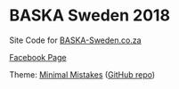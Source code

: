 # BASKA Sweden 2018
Site Code for [BASKA-Sweden.co.za](https://baska-sweden.co.za)

[Facebook Page](https://www.facebook.com/Baska-Sweden-2018-1427271897380852/)

Theme: [Minimal Mistakes](https://mmistakes.github.io/minimal-mistakes/) ([GitHub repo](https://github.com/mmistakes/minimal-mistakes))
